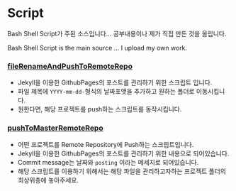 # Script
Bash Shell Script가 주된 소스입니다... 공부내용이나 제가 직접 만든 것을 올립니다.

Bash Shell Script is the main source ... I upload my own work.

### [fileRenameAndPushToRemoteRepo](/fileRenameAndPushToRemoteRepo.sh)

- Jekyll을 이용한 GithubPages의 포스트를 관리하기 위한 스크립트 입니다.
- 파일 제목에 `YYYY-mm-dd-`형식의 날짜포맷을 추가하고 원하는 폴더로 이동시킵니다.
- 원한다면, 해당 프로젝트를 push하는 스크립트를 동작시킵니다.

### [pushToMasterRemoteRepo](/pushToMasterRemoteRepo.sh)

- 어떤 프로젝트를 Remote Repository에 Push하는 스크립트입니다.
- Jekyll을 이용한 GithubPages의 포스트를 관리하기 위한 내용으로 되어있습니다.
- Commit message는 날짜와 `posting` 이라는 메세지로 되어있습니다.
- 해당 스크립트를 이용하기 위해서는 해당 파일을 관리하고자하는 프로젝트 폴더의 최상위층에 놓아주세요.

